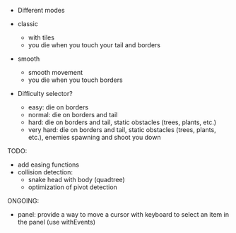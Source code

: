 - Different modes

- classic
    - with tiles
    - you die when you touch your tail and borders
- smooth
    - smooth movement
    - you die when you touch borders
    
- Difficulty selector? 
    - easy: die on borders
    - normal: die on borders and tail
    - hard: die on borders and tail, static obstacles (trees, plants, etc.)
    - very hard: die on borders and tail, static obstacles (trees, plants, etc.), enemies spawning and shoot you down

TODO:
- add easing functions
- collision detection:
    - snake head with body (quadtree)
    - optimization of pivot detection

ONGOING:
- panel: provide a way to move a cursor with keyboard to select an item in the panel (use withEvents)